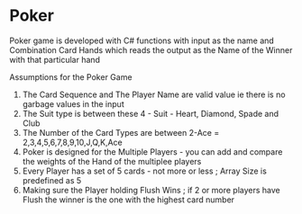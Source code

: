 # Poker
Poker game is developed with C# functions with input as the name and Combination Card Hands which reads the output as the Name of the Winner with that particular hand

Assumptions for the Poker Game
1. The Card Sequence and The Player Name are valid value ie there is no garbage values in the input
2. The Suit type is between these 4 - Suit - Heart, Diamond, Spade and Club
3. The Number of the Card Types are between 2-Ace = 2,3,4,5,6,7,8,9,10,J,Q,K,Ace
4. Poker is designed for the Multiple Players - you can add and compare the weights of the Hand of the multiplee players
5. Every Player has a set of 5 cards - not more or less ; Array Size is predefined as 5
6. Making sure the Player holding Flush Wins ; if 2 or more players have Flush the winner is the one with the highest card number
